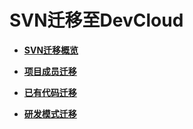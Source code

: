 # **SVN迁移至DevCloud**<a name="ZH-CN_TOPIC_0235813998"></a>

-   **[SVN迁移概览](SVN迁移概览.md)**  

-   **[项目成员迁移](SVN迁移-项目成员迁移.md)**  

-   **[已有代码迁移](SVN迁移-已有代码迁移.md)**  

-   **[研发模式迁移](研发模式迁移.md)**  


